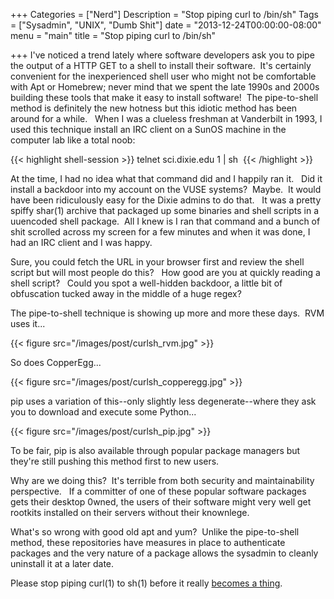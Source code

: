 +++
Categories = ["Nerd"]
Description = "Stop piping curl to /bin/sh"
Tags = ["Sysadmin", "UNIX", "Dumb Shit"]
date = "2013-12-24T00:00:00-08:00"
menu = "main"
title = "Stop piping curl to /bin/sh"

+++
I've noticed a trend lately where software developers ask you to pipe the output of a HTTP GET to a shell to install their software. &nbsp;It's certainly convenient for the inexperienced shell user who might not be comfortable with Apt or Homebrew; never mind that we spent the late 1990s and 2000s building these tools that make it easy to install software! &nbsp;The pipe-to-shell method is definitely the new hotness but this idiotic method has been around for a while. &nbsp; When I was a clueless freshman at Vanderbilt in 1993, I used this technique install an IRC client on a SunOS machine in the computer lab like a total noob:

{{< highlight shell-session >}}
 telnet&nbsp;sci.dixie.edu&nbsp;1 | sh&nbsp;
{{< /highlight  >}}

At the time, I had no idea what that command did and I happily ran it. &nbsp; Did it install a backdoor into my account on the VUSE systems? &nbsp;Maybe. &nbsp;It would have been ridiculously easy for the Dixie admins to do that. &nbsp; It was a pretty spiffy shar(1) archive that packaged up some binaries and shell scripts in a uuencoded shell package. &nbsp;All I knew is I ran that command and a bunch of shit scrolled across my screen for a few minutes and when it was done, I had an IRC client and I was happy. &nbsp;

Sure, you could fetch the URL in your browser first and review the shell script but will most people do this? &nbsp; How good are you at quickly reading a shell script? &nbsp; Could you spot a well-hidden backdoor, a little bit of obfuscation tucked away in the middle of a huge regex?

The pipe-to-shell technique is showing up more and more these days. &nbsp;RVM uses it...

{{< figure src="/images/post/curlsh_rvm.jpg" >}}

So does CopperEgg...

{{< figure src="/images/post/curlsh_copperegg.jpg" >}}

pip uses a variation of this--only slightly less degenerate--where they ask you to download and execute some Python...

{{< figure src="/images/post/curlsh_pip.jpg" >}}

To be fair, pip is also available through popular package managers but they're still pushing this method first to new users.

Why are we doing this? &nbsp;It's terrible from both security and maintainability perspective. &nbsp; If a committer of one of these popular software packages gets their desktop 0wned, the users of their software might very well get rootkits installed on their servers without their knownlege.

What's so wrong with good old apt and yum? &nbsp;Unlike the pipe-to-shell method, these repositories have measures in place to authenticate packages and the very nature of a package allows the sysadmin to cleanly uninstall it at a later date.

Please stop piping curl(1) to sh(1) before it really [becomes a thing](https://www.youtube.com/watch?v=nG-4p4Er3VY).
